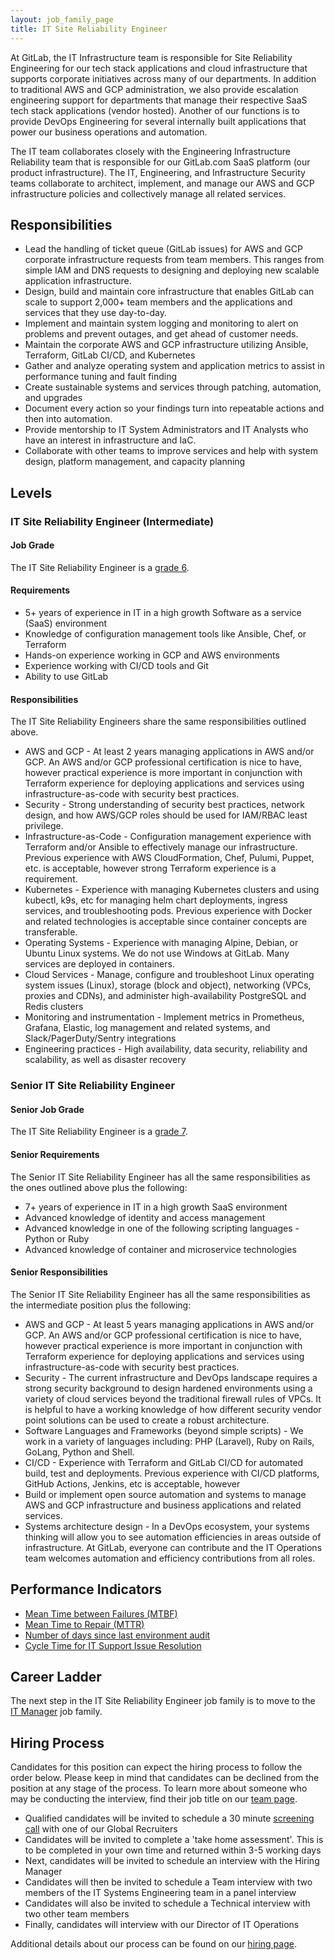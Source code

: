 ```yaml
---
layout: job_family_page
title: IT Site Reliability Engineer
---
```


At GitLab, the IT Infrastructure team is responsible for Site Reliability Engineering for our tech stack applications and cloud infrastructure that supports corporate initiatives across many of our departments. In addition to traditional AWS and GCP administration, we also provide escalation engineering support for departments that manage their respective SaaS tech stack applications (vendor hosted). Another of our functions is to provide DevOps Engineering for several internally built applications that power our business operations and automation.

The IT team collaborates closely with the Engineering Infrastructure Reliability team that is responsible for our GitLab.com SaaS platform (our product infrastructure). The IT, Engineering, and Infrastructure Security teams collaborate to architect, implement, and manage our AWS and GCP infrastructure policies and collectively manage all related services.


## Responsibilities

- Lead the handling of ticket queue (GitLab issues) for AWS and GCP corporate infrastructure requests from team members. This ranges from simple IAM and DNS requests to designing and deploying new scalable application infrastructure.
- Design, build and maintain core infrastructure that enables GitLab can scale to support 2,000+ team members and the applications and services that they use day-to-day.
- Implement and maintain system logging and monitoring to alert on problems and prevent outages, and get ahead of customer needs.
- Maintain the corporate AWS and GCP infrastructure utilizing Ansible, Terraform, GitLab CI/CD, and Kubernetes
- Gather and analyze operating system and application metrics to assist in performance tuning and fault finding
- Create sustainable systems and services through patching, automation, and upgrades
- Document every action so your findings turn into repeatable actions and then into automation.
- Provide mentorship to IT System Administrators and IT Analysts who have an interest in infrastructure and IaC.
- Collaborate with other teams to improve services and help with system design, platform management, and capacity planning



## Levels

### IT Site Reliability Engineer (Intermediate)

#### Job Grade

The IT Site Reliability Engineer is a [grade 6](/handbook/total-rewards/compensation/compensation-calculator/#gitlab-job-grades).

#### Requirements

- 5+ years of experience in IT in a high growth Software as a service (SaaS) environment
- Knowledge of configuration management tools like Ansible, Chef, or Terraform
- Hands-on experience working in GCP and AWS environments
- Experience working with CI/CD tools and Git
- Ability to use GitLab


#### Responsibilities

The IT Site Reliability Engineers share the same responsibilities outlined above.

- AWS and GCP - At least 2 years managing applications in AWS and/or GCP. An AWS and/or GCP professional certification is nice to have, however practical experience is more important in conjunction with Terraform experience for deploying applications and services using infrastructure-as-code with security best practices.
- Security - Strong understanding of security best practices, network design, and how AWS/GCP roles should be used for IAM/RBAC least privilege.
- Infrastructure-as-Code - Configuration management experience with Terraform  and/or Ansible to effectively manage our infrastructure. Previous experience with AWS CloudFormation, Chef, Pulumi, Puppet, etc. is acceptable, however strong Terraform experience is a requirement.
- Kubernetes - Experience with managing Kubernetes clusters and using kubectl, k9s, etc for managing helm chart deployments, ingress services, and troubleshooting pods. Previous experience with Docker and related technologies is acceptable since container concepts are transferable.
- Operating Systems - Experience with managing Alpine, Debian, or Ubuntu Linux systems. We do not use Windows at GitLab. Many services are deployed in containers.
- Cloud Services - Manage, configure and troubleshoot Linux operating system issues (Linux), storage (block and object), networking (VPCs, proxies and CDNs), and administer high-availability PostgreSQL and Redis clusters
- Monitoring and instrumentation - Implement metrics in Prometheus, Grafana, Elastic, log management and related systems, and Slack/PagerDuty/Sentry integrations
- Engineering practices -  High availability, data security, reliability and scalability, as well as disaster recovery


### Senior IT Site Reliability Engineer

#### Senior Job Grade

The IT Site Reliability Engineer is a [grade 7](/handbook/total-rewards/compensation/compensation-calculator/#gitlab-job-grades).

#### Senior Requirements

The Senior IT Site Reliability Engineer has all the same responsibilities as the ones outlined above plus the following:

- 7+ years of experience in IT in a high growth SaaS environment
- Advanced knowledge of identity and access management
- Advanced knowledge in one of the following scripting languages - Python or Ruby
- Advanced knowledge of container and microservice technologies


#### Senior Responsibilities

The Senior IT Site Reliability Engineer has all the same responsibilities as the intermediate position plus the following:

- AWS and GCP - At least 5 years managing applications in AWS and/or GCP. An AWS and/or GCP professional certification is nice to have, however practical experience is more important in conjunction with Terraform experience for deploying applications and services using infrastructure-as-code with security best practices.
- Security - The current infrastructure and DevOps landscape requires a strong security background to design hardened environments using a variety of cloud services beyond the traditional firewall rules of VPCs. It is helpful to have a working knowledge of how different security vendor point solutions can be used to create a robust architecture.
- Software Languages and Frameworks (beyond simple scripts) - We work in a variety of languages including: PHP (Laravel), Ruby on Rails, GoLang, Python and Shell.
- CI/CD - Experience with Terraform and GitLab CI/CD for automated build, test and deployments. Previous experience with CI/CD platforms, GitHub Actions, Jenkins, etc is acceptable, however
- Build or implement open source automation and systems to manage AWS and GCP  infrastructure and business applications and related services.
- Systems architecture design - In a DevOps ecosystem, your systems thinking will allow you to see automation efficiencies in areas outside of infrastructure. At GitLab, everyone can contribute and the IT Operations team welcomes automation and efficiency contributions from all roles.


## Performance Indicators
- [Mean Time between Failures (MTBF)](/handbook/business-technology/metrics/#mean-time-between-failures-mtbf)
- [Mean Time to Repair (MTTR)](/handbook/business-technology/metrics/#mean-time-to-repair-mttr)
- [Number of days since last environment audit](/handbook/business-technology/metrics/#number-of-days-since-last-environment-audit)
- [Cycle Time for IT Support Issue Resolution](/handbook/business-technology/metrics/#cycle-time-for-it-support-issue-resolution)

## Career Ladder

The next step in the IT Site Reliability Engineer job family is to move to the [IT Manager](/job-families/finance/manager-it/) job family.

## Hiring Process

Candidates for this position can expect the hiring process to follow the order below. Please keep in mind that candidates can be declined from the position at any stage of the process. To learn more about someone who may be conducting the interview, find their job title on our [team page](https://about.gitlab.com/company/team/).

- Qualified candidates will be invited to schedule a 30 minute [screening call](/handbook/hiring/interviewing/#screening-call) with one of our Global Recruiters
- Candidates will be invited to complete a 'take home assessment'.  This is to be completed in your own time and returned within 3-5 working days
- Next, candidates will be invited to schedule an interview with the Hiring Manager
- Candidates will then be invited to schedule a Team interview with two members of the IT Systems Engineering team in a panel interview
- Candidates will also be invited to schedule a Technical interview with two other team members
- Finally, candidates will interview with our Director of IT Operations

Additional details about our process can be found on our [hiring page](/handbook/hiring/).
